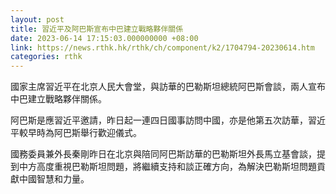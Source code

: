 ```yaml
---
layout: post
title: 習近平及阿巴斯宣布中巴建立戰略夥伴關係
date: 2023-06-14 17:15:03.000000000 +08:00
link: https://news.rthk.hk/rthk/ch/component/k2/1704794-20230614.htm
categories: rthk
---
```


國家主席習近平在北京人民大會堂，與訪華的巴勒斯坦總統阿巴斯會談，兩人宣布中巴建立戰略夥伴關係。

阿巴斯是應習近平邀請，昨日起一連四日國事訪問中國，亦是他第五次訪華，習近平較早時為阿巴斯舉行歡迎儀式。

國務委員兼外長秦剛昨日在北京與陪同阿巴斯訪華的巴勒斯坦外長馬立基會談，提到中方高度重視巴勒斯坦問題，將繼續支持和談正確方向，為解決巴勒斯坦問題貢獻中國智慧和力量。
